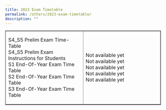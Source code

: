 ```yaml
---
title: 2023 Exam Timetable
permalink: /others/2023-exam-timetable/
description: ""
---
```


<table style="border-collapse: collapse; width: 100%;" border="1">
<tbody>
<tr>
<td style="width: 50%;">
<p>S4_S5 Prelim Exam Time-Table<br />S4_S5 Prelim Exam Instructions for Students<br />S1 End-Of-Year Exam Time Table<br />S2 End-Of-Year Exam Time Table<br />S3 End-Of-Year Exam Time Table</p>
</td>
<td style="width: 50%;">
<p>Not available yet<br />Not available yet<br />Not available yet<br />Not available yet<br />Not available yet</p>
</td>
</tr>
</tbody>
</table>